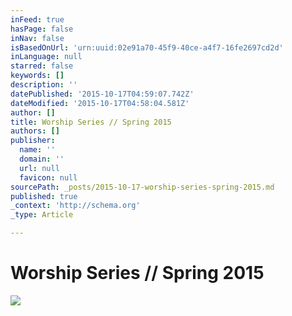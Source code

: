 ```yaml
---
inFeed: true
hasPage: false
inNav: false
isBasedOnUrl: 'urn:uuid:02e91a70-45f9-40ce-a4f7-16fe2697cd2d'
inLanguage: null
starred: false
keywords: []
description: ''
datePublished: '2015-10-17T04:59:07.742Z'
dateModified: '2015-10-17T04:58:04.581Z'
author: []
title: Worship Series // Spring 2015
authors: []
publisher:
  name: ''
  domain: ''
  url: null
  favicon: null
sourcePath: _posts/2015-10-17-worship-series-spring-2015.md
published: true
_context: 'http://schema.org'
_type: Article

---
```

# Worship Series // Spring 2015
![](https://the-grid-user-content.s3-us-west-2.amazonaws.com/329a5550-df2f-4397-8624-7cb98349cb96.png)